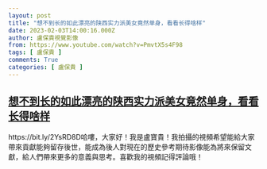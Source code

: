 ```yaml
---
layout: post
title: "想不到长的如此漂亮的陕西实力派美女竟然单身，看看长得啥样"
date: 2023-02-03T14:00:16.000Z
author: 盧保貴視覺影像
from: https://www.youtube.com/watch?v=PmvtX5s4F98
tags: [ 盧保貴 ]
comments: True
categories: [ 盧保貴 ]
---
```

<!--1675432816000-->
[想不到长的如此漂亮的陕西实力派美女竟然单身，看看长得啥样](https://www.youtube.com/watch?v=PmvtX5s4F98)
------

<div>
https://bit.ly/2YsRD8D哈嘍，大家好！我是盧寶貴！我拍攝的視頻希望能給大家帶來貢獻能夠留存後世，能成為後人對現在的歷史參考期待影像能為將來保留文獻，給人們帶來更多的意義與思考。喜歡我的視頻記得評論哦！
</div>
